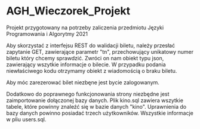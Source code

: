 # AGH_Wieczorek_Projekt
Projekt przygotowany na potrzeby zaliczenia przedmiotu Języki Programowania i Algorytmy 2021

Aby skorzystać z interfejsu REST do walidacji biletu, należy przesłać zapytanie GET, 
zawierające parametr "tn", przechowujący unikatowy numer biletu który chcemy sprawdzić.
Zwróci on nam obiekt typu json, zawierający wszytkie informacje o bilecie.
W przypadku podania niewłaściwego kodu otrzymamy obiekt z wiadomością o braku biletu.

Aby móc zarezerować bilet niezbęne jest bycie zalogowanym. 

Dodatkowo do poprawnego funkcjonowania strony niezbędne jest zaimportowanie dołączonej bazy danych.
Plik kino.sql zawiera wszytkie tabele, które powinny znaleźć się w bazie danych "kino".
Uprawnienia do bazy danych powinno posiadać trzech użytkowników. Wszystkie informacje w pliu users.sql.

